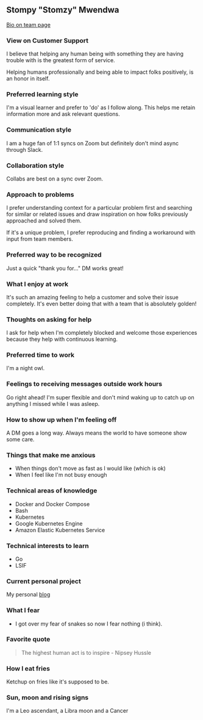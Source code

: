 ## Stompy "Stomzy" Mwendwa

[Bio on team page](index.md#stompy-mwendwa)

### View on Customer Support
I believe that helping any human being with something they are having trouble with is the greatest form of service. 

Helping humans professionally and being able to impact folks positively, is an honor in itself.

### Preferred learning style
I'm a visual learner and prefer to 'do' as I follow along. This helps me retain information more and ask relevant questions.

### Communication style
I am a huge fan of 1:1 syncs on Zoom but definitely don't mind async through Slack.

### Collaboration style
Collabs are best on a sync over Zoom.

### Approach to problems
I prefer understanding context for a particular problem first and searching for similar or related issues and draw inspiration on how folks previously approached and solved them. 

If it's a unique problem, I prefer reproducing and finding a workaround with input from team members.

### Preferred way to be recognized
Just a quick "thank you for..." DM works great!

### What I enjoy at work
It's such an amazing feeling to help a customer and solve their issue completely. It's even better doing that with a team that is absolutely golden!

### Thoughts on asking for help
I ask for help when I'm completely blocked and welcome those experiences because they help with continuous learning.

### Preferred time to work
I'm a night owl.

### Feelings to receiving messages outside work hours
Go right ahead! I'm super flexible and don't mind waking up to catch up on anything I missed while I was asleep.

### How to show up when I'm feeling off
A DM goes a long way. Always means the world to have someone show some care.

### Things that make me anxious
- When things don't move as fast as I would like (which is ok)
- When I feel like I'm not busy enough

### Technical areas of knowledge
- Docker and Docker Compose
- Bash
- Kubernetes
- Google Kubernetes Engine
- Amazon Elastic Kubernetes Service

### Technical interests to learn
- Go
- LSIF

### Current personal project
My personal [blog](https://stompymwendwa.com)

### What I fear
- I got over my fear of snakes so now I fear nothing (i think).

### Favorite quote
> The highest human act is to inspire - Nipsey Hussle 

### How I eat fries
Ketchup on fries like it's supposed to be.

### Sun, moon and rising signs
I'm a Leo ascendant, a Libra moon and a Cancer